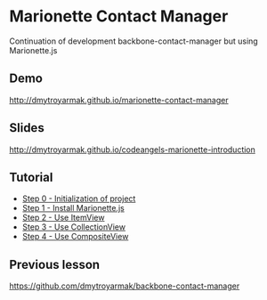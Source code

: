 Marionette Contact Manager
========================

Continuation of development backbone-contact-manager but using Marionette.js

## Demo
http://dmytroyarmak.github.io/marionette-contact-manager

## Slides
http://dmytroyarmak.github.io/codeangels-marionette-introduction

## Tutorial
- [Step 0 - Initialization of project](https://github.com/dmytroyarmak/marrionette-contact-manager/releases/tag/step-0)
- [Step 1 - Install Marionette.js](https://github.com/dmytroyarmak/marrionette-contact-manager/releases/tag/step-1)
- [Step 2 - Use ItemView](https://github.com/dmytroyarmak/marrionette-contact-manager/releases/tag/step-2)
- [Step 3 - Use CollectionView](https://github.com/dmytroyarmak/marrionette-contact-manager/releases/tag/step-3)
- [Step 4 - Use CompositeView](https://github.com/dmytroyarmak/marrionette-contact-manager/releases/tag/step-4)

## Previous lesson
https://github.com/dmytroyarmak/backbone-contact-manager
